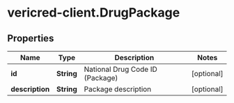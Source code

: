 # vericred-client.DrugPackage

## Properties
Name | Type | Description | Notes
------------ | ------------- | ------------- | -------------
**id** | **String** | National Drug Code ID (Package) | [optional] 
**description** | **String** | Package description | [optional] 


